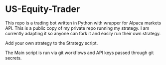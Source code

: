 # US-Equity-Trader
This repo is a trading bot written in Python with wrapper for Alpaca markets API. This is a public copy of my private repo running my strategy. I am currently adapting it 
so anyone can fork it and easily run their own strategy.

Add your own strategy to the Strategy script.

The Main script is run via git workflows and API keys passed through git secrets.
